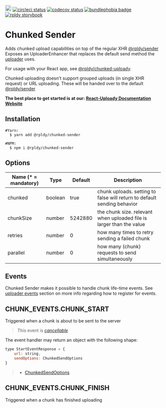 <a href="https://badge.fury.io/js/%40rpldy%2Fchunked-sender">
    <img src="https://badge.fury.io/js/%40rpldy%2Fchunked-sender.svg" alt="npm version" height="20"></a>
<a href="https://circleci.com/gh/rpldy/react-uploady">
    <img src="https://circleci.com/gh/rpldy/react-uploady.svg?style=svg" alt="circleci status"/></a>  
<a href="https://codecov.io/gh/rpldy/react-uploady">
    <img src="https://codecov.io/gh/rpldy/react-uploady/branch/master/graph/badge.svg" alt="codecov status"/></a> 
<a href="https://bundlephobia.com/result?p=@rpldy/chunked-sender">
    <img src="https://badgen.net/bundlephobia/minzip/@rpldy/chunked-sender" alt="bundlephobia badge"/></a>
<a href="https://react-uploady-storybook.netlify.com">
   <img src="https://cdn.jsdelivr.net/gh/storybookjs/brand@master/badge/badge-storybook.svg" alt="rpldy storybook"/></a> 

# Chunked Sender

Adds chunked upload capabilities on top of the regular XHR [@rpldy/sender](../sender)
Exposes an UploaderEnhancer that replaces the default send method the [uploader](../uploader) uses.

For usage with your React app, see [@rpldy/chunked-uploady](../ui/chunked-uploady).

Chunked uploading doesn't support grouped uploads (in single XHR request) or URL uploading. 
These will be handed over to the default [@rpldy/sender](../sender)

**The best place to get started is at our: [React-Uploady Documentation Website](https://react-uploady.netlify.app)**

## Installation

```shell
#Yarn:
  $ yarn add @rpldy/chunked-sender

#NPM:
  $ npm i @rpldy/chunked-sender
``` 

## Options

| Name (* = mandatory) | Type          | Default       | Description  |
| --------------       | ------------- | ------------- | ------------|
| chunked               | boolean       | true          | chunk uploads. setting to false will return to default sending behavior|
| chunkSize             | number        | 5242880      | the chunk size. relevant when uploaded file is larger than the value|
| retries               | number        | 0             | how many times to retry sending a failed chunk|
| parallel              | number        | 0             | how many (chunk) requests to send simultaneously|

## Events

Chunked Sender makes it possible to handle chunk life-time events.
See [uploader events](../uploader/README.md#events) section on more info regarding how to register for events.

## CHUNK_EVENTS.CHUNK_START

Triggered when a chunk is about to be sent to the server

> This event is _[cancellable](../uploader/README.md#cancellable-events)_

The event handler may return an object with the following shape: 

```javascript
type StartEventResponse = {
	url: string,
    sendOptions: ChunkedSendOptions
}
``` 

> * [ChunkedSendOptions](src/types.js#L16)

## CHUNK_EVENTS.CHUNK_FINISH

Triggered when a chunk has finished uploading

